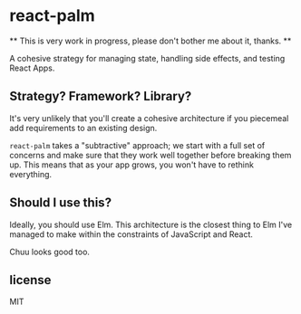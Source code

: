 # react-palm

** This is very work in progress, please don't bother me about it, thanks. **

A cohesive strategy for managing state, handling side effects, and testing React Apps.

## Strategy? Framework? Library?

It's very unlikely that you'll create a cohesive architecture if you piecemeal add requirements to
an existing design.

`react-palm` takes a "subtractive" approach; we start with a full set of concerns and make sure
that they work well together before breaking them up.
This means that as your app grows, you won't have to rethink everything.

## Should I use this?

Ideally, you should use Elm. This architecture is the closest thing to Elm I've managed to
make within the constraints of JavaScript and React.

Chuu looks good too.

## license
MIT
